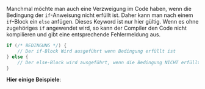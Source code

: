 Manchmal möchte man auch eine Verzweigung im Code haben, wenn die Bedingung der `if`-Anweisung nicht erfüllt ist. Daher kann man nach einem `if`-Block ein `else` anfügen. Dieses Keyword ist nur hier gültig. Wenn es ohne zugehöriges `if` angewendet wird, so kann der Compiler den Code nicht kompilieren und gibt eine entsprechende Fehlermeldung aus.

```c
if (/* BEDINGUNG */) {
    // Der if-Block Wird ausgeführt wenn Bedingung erfüllt ist
} else {
    // Der else-Block wird ausgeführt, wenn die Bedingung NICHT erfüllt ist
}
```

**Hier einige Beispiele**:

<script src="//onlinegdb.com/embed/js/SybrDhNf_I?theme=light"></script>